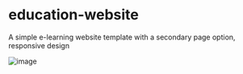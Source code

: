 # education-website
A simple e-learning website template with a secondary page option, responsive design


![image](/img/education.gif)
